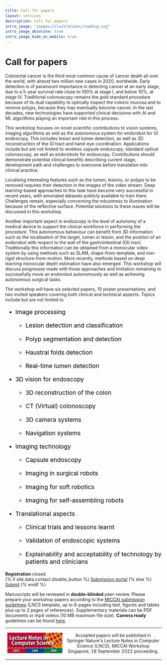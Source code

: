 ```yaml
---
title: Call for papers 
layout: services 
description: Call for papers 
intro_image: "images/illustrations/reading.svg"
intro_image_absolute: true 
intro_image_hide_on_mobile: true
---
```


# Call for papers

Colorectal cancer is the third most common cause of cancer death all over the world, with almost two million new cases in 2020,
worldwide. Early detection is of paramount importance in detecting cancer at an early stage, due to a 5-year survival
rate close to 100% at stage I, and below 10%, at stage IV. Traditional colonoscopy remains the gold standard procedure
because of its dual capability to optically inspect the colonic mucosa and to remove polyps, because they may eventually
become cancer. In the last decades, new technologies have supported clinical decisions with AI and ML algorithms playing
an important role in this process.

This workshop focuses on novel scientific contributions to vision systems, imaging algorithms as well as the autonomous
system for endorobot for GI endoscopy. This includes lesion and lumen detection, as well as 3D reconstruction of the GI
tract and hand-eye coordination. Applications include but are not limited to wireless capsule endoscopy, standard
optical colonoscopy, as well as endorobots for endoscopy. Contributions should demonstrate potential clinical benefits
describing current stage, development path and challenges to overcome before translation into clinical practice.

Localising interesting features such as the lumen, lesions, or polyps to be removed requires their detection in the
images of the video stream. Deep learning-based approaches to this task have become very successful in recent years,
with annotated datasets publicly available to train them. Challenges remain, especially concerning the robustness to
illumination because of the reflective surface. Potential solutions to these issues will be discussed in this workshop.

Another important aspect in endoscopy is the level of autonomy of a medical device to support the clinical workforce in
performing the procedure. This autonomous behaviour can benefit from 3D information such as the localisation of the
target, lumen or lesion, and the position of an endorobot with respect to the wall of the gastrointestinal (GI) tract.
Traditionally this information can be obtained from a monocular video system by using methods such as SLAM,
shape-from-template, and non-rigid structure-from-motion. More recently, methods based on deep learning monocular depth
estimation have also emerged. This workshop will discuss progresses made with those approaches and limitation remaining
to successfully move an endorobot autonomously as well as achieving autonomous surgical tasks.

The workshop will have six selected papers, 10 poster presentations, and two invited speakers covering both clinical and
technical aspects. Topics include but are not limited to

<div class="intro2" style="color:#000000; font-size:1.2rem">
<ul>
    <li><p>Image processing</p>
        <ul>
            <li><p>Lesion detection and classification</p></li>
            <li><p>Polyp segmentation and detection</p></li>
            <li><p>Haustral folds detection</p></li>
            <li><p>Real-time lumen detection</p></li>
        </ul>
    </li>
    <li><p>3D vision for endoscopy</p>
        <ul>
            <li><p>3D reconstruction of the colon</p></li>
            <li><p>CT (Virtual) colonoscopy</p></li>
            <li><p>3D camera systems</p></li>
            <li><p>Navigation systems</p></li>
        </ul>
    </li>
    <li><p>Imaging technology</p>
        <ul>
            <li><p>Capsule endoscopy</p></li>
            <li><p>Imaging in surgical robots</p></li>
            <li><p>Imaging for soft robotics</p></li>
            <li><p>Imaging for self-assembling robots</p></li>
        </ul>
    </li>
    <li><p>Translational aspects</p>
        <ul>
            <li><p>Clinical trials and lessons learnt</p></li>
            <li><p>Validation of endoscopic systems</p></li>
            <li><p>Explainability and acceptability of technology by patients and clinicians</p></li>
        </ul>
    </li>
</ul>
</div>

<div class="intro2">
  <div class="container">
  <div class="call">
    <div class="call-box-top">
    <div class="call-phone"><strong>Registration </strong> closed </div>
    </div>
    <div class="call-box-bottom">
        {% if site.data.contact.disable_button %}
          <a href="{{ site.data.contact.contact_button_link }}" class="button">Submission portal</a>
        {% else %}
          <a href="{{ site.data.contact.contact_button_link }}" class="button">Submit</a>
        {% endif %}
    </div>
  </div>
  </div>
</div>

Manuscripts will be reviewed in **double-blinded** peer-review. Please prepare your workshop papers according to
the [MICCAI submission guidelines](https://conferences.miccai.org/2022/en/PAPER-SUBMISSION-AND-REBUTTAL-GUIDELINES.html#manuscriptpreparation)
(LNCS template, up to 8-pages including text, figures and tables plus up to 2 pages of references). Supplementary 
materials can be PDF documents or mp4 videos (10 MB maximum file size). **Camera ready** guidelines can be found 
[here](https://conferences.miccai.org/2022/en/CAMERA-READY-GUIDELINES.html).

<div class="intro2">
<div class="container">
    <div class="content mt-3">
      <table>
      <tbody>
        <tr>
            <td style="vertical-align: middle;">
            <a href="https://www.springer.com/gp/computer-science/lncs">
            <img src="https://raw.githubusercontent.com/miccai2022-isgie/miccai2022-isgie.github.io/master/images/logo/LNCS-Logo.png" alt="LNCS logo" width="100%"/>
            </a>
            </td>
            <td style="text-align:center; vertical-align: middle;"><p>Accepted papers will be published in Springer Nature's Lecture Notes in Computer Science (LNCS), MICCAI Workshop Singapore, 18 September 2022 proceeding.</p></td>
        </tr>
      </tbody>
    </table>
    </div>
</div>
</div>